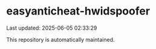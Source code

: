 # easyanticheat-hwidspoofer

Last updated: 2025-06-05 02:33:29

This repository is automatically maintained.
